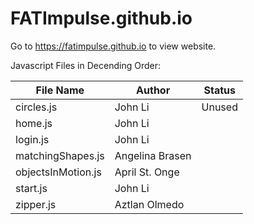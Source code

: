 # FATImpulse.github.io

Go to https://fatimpulse.github.io to view website.

Javascript Files in Decending Order: 

File Name | Author | Status
----------|--------|--------
circles.js | John Li | Unused
home.js | John Li | 
login.js | John Li | 
matchingShapes.js | Angelina Brasen |
objectsInMotion.js | April St. Onge |
start.js | John Li |
zipper.js | Aztlan Olmedo |
